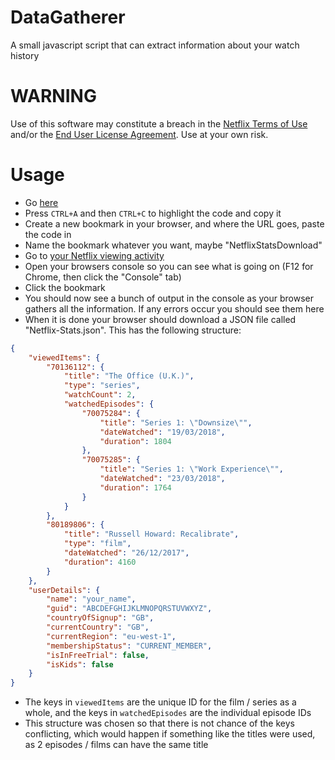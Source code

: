 # DataGatherer

A small javascript script that can extract information about your watch history

# WARNING

Use of this software may constitute a breach in the [Netflix Terms of Use](https://help.netflix.com/legal/termsofuse) and/or the [End User License Agreement](https://help.netflix.com/legal/eula). Use at your own risk.

# Usage

 - Go [here](https://raw.githubusercontent.com/thatguywiththatname/NetflixStats/master/DataGatherer/minified/main.js)
 - Press `CTRL+A` and then `CTRL+C` to highlight the code and copy it
 - Create a new bookmark in your browser, and where the URL goes, paste the code in
 - Name the bookmark whatever you want, maybe "NetflixStatsDownload"
 - Go to [your Netflix viewing activity](https://www.netflix.com/viewingactivity) 
 - Open your browsers console so you can see what is going on (F12 for Chrome, then click the "Console" tab)
 - Click the bookmark
 - You should now see a bunch of output in the console as your browser gathers all the information. If any errors occur you should see them here
 - When it is done your browser should download a JSON file called "Netflix-Stats.json". This has the following structure:

```json
{
    "viewedItems": {
        "70136112": {
            "title": "The Office (U.K.)",
            "type": "series",
            "watchCount": 2,
            "watchedEpisodes": {
                "70075284": {
                    "title": "Series 1: \"Downsize\"",
                    "dateWatched": "19/03/2018",
                    "duration": 1804
                },
                "70075285": {
                    "title": "Series 1: \"Work Experience\"",
                    "dateWatched": "23/03/2018",
                    "duration": 1764
                }
            }
        },
        "80189806": {
            "title": "Russell Howard: Recalibrate",
            "type": "film",
            "dateWatched": "26/12/2017",
            "duration": 4160
        }
    },
    "userDetails": {
        "name": "your_name",
        "guid": "ABCDEFGHIJKLMNOPQRSTUVWXYZ",
        "countryOfSignup": "GB",
        "currentCountry": "GB",
        "currentRegion": "eu-west-1",
        "membershipStatus": "CURRENT_MEMBER",
        "isInFreeTrial": false,
        "isKids": false
    }
}
```

 - The keys in `viewedItems` are the unique ID for the film / series as a whole, and the keys in `watchedEpisodes` are the individual episode IDs
 - This structure was chosen so that there is not chance of the keys conflicting, which would happen if something like the titles were used, as 2 episodes / films can have the same title
